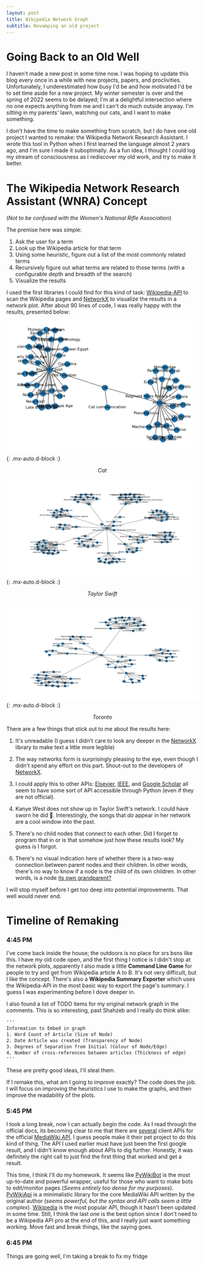 ```yaml
---
layout: post
title: Wikipedia Network Graph
subtitle: Revamping an old project
---
```


# Going Back to an Old Well

I haven't made a new post in some time now. I was hoping to update this blog every once in a while with new projects, papers, and proclivities. Unfortunately, I underestimated how busy I'd be and how motivated I'd be to set time aside for a new project. My winter semester is over and the spring of 2022 seems to be delayed; I'm at a delightful intersection where no one expects anything from me and I can't do much outside anyway. I'm sitting in my parents' lawn, watching our cats, and I want to make something.

I don't have the time to make something from scratch, but I do have one old project I wanted to remake: the Wikipedia Network Research Assistant. I wrote this tool in Python when I first learned the language almost 2 years ago, and I'm sure I made it suboptimally. As a fun idea, I thought I could log my stream of consciousness as I rediscover my old work, and try to make it better.

# The Wikipedia Network Research Assistant (WNRA) Concept

(*Not to be confused with the Women's National Rifle Association*)

The premise here was simple:

1. Ask the user for a term
2. Look up the Wikipedia article for that term
3. Using some heuristic, figure out a list of the most commonly related terms
4. Recursively figure out what terms are related to those terms (with a configurable depth and breadth of the search)
5. Visualize the results

I used the first libraries I could find for this kind of task: [Wikipedia-API](https://github.com/martin-majlis/Wikipedia-API) to scan the Wikipedia pages and [NetworkX](https://networkx.org/) to visualize the results in a network plot. After about 90 lines of code, I was really happy with the results, presented below:

<!-- ![Now that's a lot of latin](..\assets\img\wiki\old\Cactus.webp){: .mx-auto.d-block :}
<figcaption align = "center"><i>Cactus</i></figcaption> -->

![](..\assets\img\wiki\old\cat.webp){: .mx-auto.d-block :}
<figcaption align = "center"><i>Cat</i></figcaption>

<!-- ![](..\assets\img\wiki\old\OmShantiOm.webp){: .mx-auto.d-block :}
<figcaption align = "center"><i>Om Shanti Om</i></figcaption> -->

<!-- ![](..\assets\img\wiki\old\PostMalone.webp){: .mx-auto.d-block :}
<figcaption align = "center"><i>Post Malone</i></figcaption> -->

![](..\assets\img\wiki\old\TaylorSwift.webp){: .mx-auto.d-block :}
<figcaption align = "center"><i>Taylor Swift</i></figcaption>

![](..\assets\img\wiki\old\Toronto.webp){: .mx-auto.d-block :}
<figcaption align = "center"><i>Toronto</i></figcaption>

There are a few things that stick out to me about the results here:

1. It's unreadable (I guess I didn't care to look any deeper in the [NetworkX](https://networkx.org/) library to make text a little more legible)

2. The way networks form is surprisingly pleasing to the eye, even though I didn't spend any effort on this part. Shout-out to the developers of [NetworkX](https://networkx.org/).

3. I could apply this to other APIs: [Elsevier](https://github.com/ElsevierDev/elsapy), [IEEE](https://developer.ieee.org/Python_Software_Development_Kit), and [Google Scholar](https://github.com/scholarly-python-package/scholarly) all seem to have some sort of API accessible through Python (even if they are not official).

4. Kanye West does not show up in Taylor Swift's network. I could have sworn he did 🤔. Interestingly, the songs that *do* appear in her network are a cool window into the past.

5. There's no child nodes that connect to each other. Did I forget to program that in or is that somehow just how these results look? My guess is I forgot. 

6. There's no visual indication here of whether there is a two-way connection between parent nodes and their children. In other words, there's no way to know if a node is the child of its own children. In other words, is a node [its own grandparent?](https://youtu.be/lxL9dl1zR0o?t=75)

I will stop myself before I get too deep into potential improvements. That well would never end.

# Timeline of Remaking

### 4:45 PM

I've come back inside the house; the outdoors is no place for srs bsns like this. I have my old code open, and the first thing I notice is I didn't stop at the network plots, apparently I also made a little **Command Line Game** for people to try and get from Wikipedia article A to B. It's not very difficult, but I like the concept. There's also a **Wikipedia Summary Exporter** which uses the Wikipedia-API in the most basic way to export the page's summary. I guess I was experimenting before I dove deeper in.

I also found a list of TODO items for my original network graph in the comments. This is so interesting, past Shahzeb and I really do think alike:

~~~
'''
Information to Embed in graph
1. Word Count of Article (Size of Node)
2. Date Article was created (Transparency of Node)
3. Degrees of Separation from Initial (Colour of Node/Edge)
4. Number of cross-references between articles (Thickness of edge)
'''
~~~

These are pretty good ideas, I'll steal them.

If I remake this, what am I going to improve exactly? The code does the job. I will focus on improving the heuristics I use to make the graphs, and then improve the readability of the plots.

### 5:45 PM

I took a long break, now I can actually begin the code. As I read through the official docs, its becoming clear to me that there are [several](https://www.mediawiki.org/wiki/API:Client_code) client APIs for the official [MediaWiki API](https://www.mediawiki.org/wiki/API:Main_page). I guess people make it their pet project to do this kind of thing. The API I used earlier must have just been the first google result, and I didn't know enough about APIs to dig further. Honestly, it was definitely the right call to just find the first thing that worked and get a result.

This time, I think I'll do my homework. It seems like [PyWikiBot](https://www.mediawiki.org/wiki/Manual:Pywikibot) is the most up-to-date and powerful wrapper, useful for those who want to make bots to edit/monitor pages (*Seems entirely too dense for my purposes*). [PyWikiApi](https://github.com/nyurik/pywikiapi) is a minimalistic library for the core MediaWiki API written by the original author (*seems powerful, but the syntax and API calls seem a little complex*). [Wikipedia](https://github.com/goldsmith/Wikipedia) is the most popular API, though it hasn't been updated in some time. Still, I think the last one is the best option since I don't need to be a Wikipedia API pro at the end of this, and I really just want something working. Move fast and break things, like the saying goes.

### 6:45 PM

Things are going well, I'm taking a break to fix my fridge